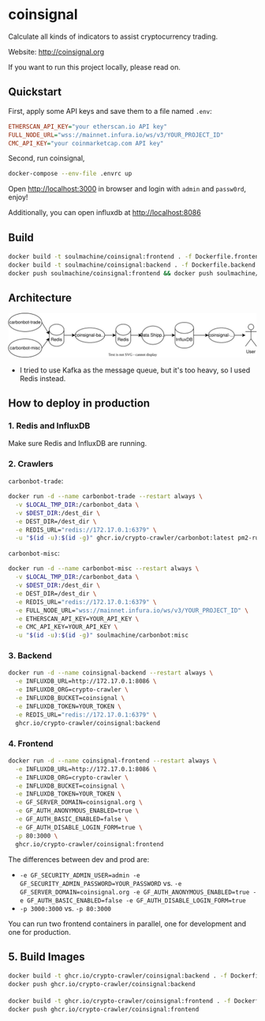 # coinsignal

Calculate all kinds of indicators to assist cryptocurrency trading.

Website: <http://coinsignal.org>

If you want to run this project locally, please read on.

## Quickstart

First, apply some API keys and save them to a file named `.env`:

```ini
ETHERSCAN_API_KEY="your etherscan.io API key"
FULL_NODE_URL="wss://mainnet.infura.io/ws/v3/YOUR_PROJECT_ID"
CMC_API_KEY="your coinmarketcap.com API key"
```

Second, run coinsignal,

```bash
docker-compose --env-file .envrc up
```

Open <http://localhost:3000> in browser and login with `admin` and `passw0rd`, enjoy!

Additionally, you can open influxdb at <http://localhost:8086>

## Build

```bash
docker build -t soulmachine/coinsignal:frontend . -f Dockerfile.frontend
docker build -t soulmachine/coinsignal:backend . -f Dockerfile.backend
docker push soulmachine/coinsignal:frontend && docker push soulmachine/coinsignal:backend
```

## Architecture

![Architecture](./architecture.svg)

- I tried to use Kafka as the message queue, but it's too heavy, so I used Redis instead.

## How to deploy in production

### 1. Redis and InfluxDB

Make sure Redis and InfluxDB are running.

### 2. Crawlers

`carbonbot-trade`:

```bash
docker run -d --name carbonbot-trade --restart always \
  -v $LOCAL_TMP_DIR:/carbonbot_data \
  -v $DEST_DIR:/dest_dir \
  -e DEST_DIR=/dest_dir \
  -e REDIS_URL="redis://172.17.0.1:6379" \
  -u "$(id -u):$(id -g)" ghcr.io/crypto-crawler/carbonbot:latest pm2-runtime start pm2.trade.config.js
```

`carbonbot-misc`:

```bash
docker run -d --name carbonbot-misc --restart always \
  -v $LOCAL_TMP_DIR:/carbonbot_data \
  -v $DEST_DIR:/dest_dir \
  -e DEST_DIR=/dest_dir \
  -e REDIS_URL="redis://172.17.0.1:6379" \
  -e FULL_NODE_URL="wss://mainnet.infura.io/ws/v3/YOUR_PROJECT_ID" \
  -e ETHERSCAN_API_KEY=YOUR_API_KEY \
  -e CMC_API_KEY=YOUR_API_KEY \
  -u "$(id -u):$(id -g)" soulmachine/carbonbot:misc
```

### 3. Backend

```bash
docker run -d --name coinsignal-backend --restart always \
  -e INFLUXDB_URL=http://172.17.0.1:8086 \
  -e INFLUXDB_ORG=crypto-crawler \
  -e INFLUXDB_BUCKET=coinsignal \
  -e INFLUXDB_TOKEN=YOUR_TOKEN \
  -e REDIS_URL="redis://172.17.0.1:6379" \
  ghcr.io/crypto-crawler/coinsignal:backend
```

### 4. Frontend

```bash
docker run -d --name coinsignal-frontend --restart always \
  -e INFLUXDB_URL=http://172.17.0.1:8086 \
  -e INFLUXDB_ORG=crypto-crawler \
  -e INFLUXDB_BUCKET=coinsignal \
  -e INFLUXDB_TOKEN=YOUR_TOKEN \
  -e GF_SERVER_DOMAIN=coinsignal.org \
  -e GF_AUTH_ANONYMOUS_ENABLED=true \
  -e GF_AUTH_BASIC_ENABLED=false \
  -e GF_AUTH_DISABLE_LOGIN_FORM=true \
  -p 80:3000 \
  ghcr.io/crypto-crawler/coinsignal:frontend
```

The differences between dev and prod are:

- `-e GF_SECURITY_ADMIN_USER=admin -e GF_SECURITY_ADMIN_PASSWORD=YOUR_PASSWORD` vs. `-e GF_SERVER_DOMAIN=coinsignal.org -e GF_AUTH_ANONYMOUS_ENABLED=true -e GF_AUTH_BASIC_ENABLED=false -e GF_AUTH_DISABLE_LOGIN_FORM=true`
- `-p 3000:3000` vs. `-p 80:3000`

You can run two frontend containers in parallel, one for development and one for production.

## 5. Build Images

```bash
docker build -t ghcr.io/crypto-crawler/coinsignal:backend . -f Dockerfile.backend
docker push ghcr.io/crypto-crawler/coinsignal:backend

docker build -t ghcr.io/crypto-crawler/coinsignal:frontend . -f Dockerfile.frontend
docker push ghcr.io/crypto-crawler/coinsignal:frontend
```
